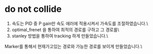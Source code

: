 # do not collide 
1. 속도는 PID 중 P gain만 속도 에러에 적용시켜서 가속도를 조절하였습니다.\
2. optimal_frenet 을 통하여 최적의 경로를 구하고 그 경로를\
3. stanley 방법을 통하여 tracking 하게 만들었습니다.\

Marker를 통해서 현재가고있는 경로와 가능한 경로를 보이게 만들었습니다.\
